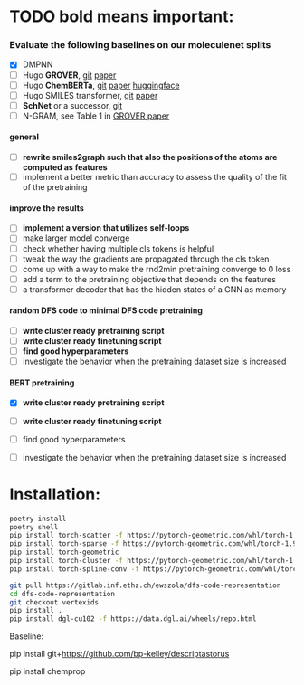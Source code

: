 # TODO bold means important: 
### Evaluate the following baselines on our moleculenet splits
- [x] DMPNN
- [ ] Hugo **GROVER**, [git](https://github.com/tencent-ailab/grover) [paper](https://arxiv.org/abs/2007.02835)
- [ ] Hugo **ChemBERTa**, [git](https://github.com/seyonechithrananda/bert-loves-chemistry) [paper](https://arxiv.org/abs/2010.09885) [huggingface](https://huggingface.co/seyonec/ChemBERTa-zinc-base-v1)
- [ ] Hugo SMILES transformer, [git](https://github.com/DSPsleeporg/smiles-transformer) [paper](https://arxiv.org/abs/1911.04738)
- [ ] **SchNet** or a successor, [git](https://github.com/atomistic-machine-learning/schnetpack)
- [ ] N-GRAM, see Table 1 in [GROVER paper](https://arxiv.org/abs/2007.02835)

#### general 
- [ ] **rewrite smiles2graph such that also the positions of the atoms are computed as features**
- [ ] implement a better metric than accuracy to assess the quality of the fit of the pretraining 
#### improve the results
- [ ] **implement a version that utilizes self-loops**
- [ ] make larger model converge
- [ ] check whether having multiple cls tokens is helpful
- [ ] tweak the way the gradients are propagated through the cls token 
- [ ] come up with a way to make the rnd2min pretraining converge to 0 loss
- [ ] add a term to the pretraining objective that depends on the features  
- [ ] a transformer decoder that has the hidden states of a GNN as memory
#### random DFS code to minimal DFS code pretraining 
- [ ] **write cluster ready pretraining script**
- [ ] **write cluster ready finetuning script** 
- [ ] **find good hyperparameters**  
- [ ] investigate the behavior when the pretraining dataset size is increased
#### BERT pretraining 
- [x] **write cluster ready pretraining script**
- [ ] **write cluster ready finetuning script** 
- [ ] find good hyperparameters  
- [ ] investigate the behavior when the pretraining dataset size is increased


# Installation:

```bash
poetry install
poetry shell
pip install torch-scatter -f https://pytorch-geometric.com/whl/torch-1.9.0+cu102.html
pip install torch-sparse -f https://pytorch-geometric.com/whl/torch-1.9.0+cu102.html
pip install torch-geometric
pip install torch-cluster -f https://pytorch-geometric.com/whl/torch-1.9.0+cu102.html
pip install torch-spline-conv -f https://pytorch-geometric.com/whl/torch-1.9.0+cu102.html

git pull https://gitlab.inf.ethz.ch/ewszola/dfs-code-representation
cd dfs-code-representation
git checkout vertexids
pip install . 
pip install dgl-cu102 -f https://data.dgl.ai/wheels/repo.html
```

Baseline:

pip install git+https://github.com/bp-kelley/descriptastorus

pip install chemprop


